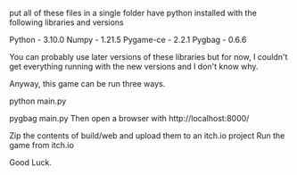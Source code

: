 put all of these files in a single folder
have python installed with the following libraries and versions

Python - 3.10.0
Numpy - 1.21.5
Pygame-ce - 2.2.1
Pygbag - 0.6.6    

You can probably use later versions of these libraries but for now, I couldn't get everything running with the new versions and I don't know why.

Anyway, this game can be run three ways.

python main.py

pygbag main.py
Then open a browser with http://localhost:8000/

Zip the contents of build/web and upload them to an itch.io project
Run the game from itch.io

Good Luck.
